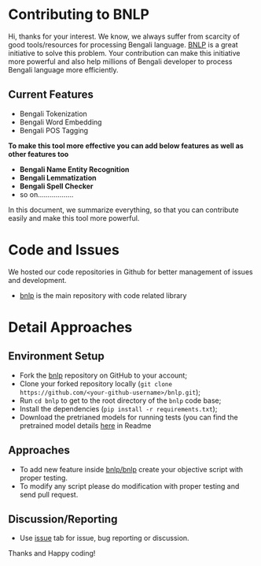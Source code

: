 # Contributing to BNLP

Hi, thanks for your interest. We know, we always suffer from scarcity of good tools/resources for processing Bengali language. 
[BNLP](https://github.com/sagorbrur/bnlp) is a great initiative to solve this problem.
Your contribution can make this initiative more powerful and also help millions of Bengali developer to process Bengali language
more efficiently. 

## Current Features
* Bengali Tokenization
* Bengali Word Embedding
* Bengali POS Tagging

**To make this tool more effective you can add below features as well as other features too**

* **Bengali Name Entity Recognition**
* **Bengali Lemmatization**
* **Bengali Spell Checker**
* so on.................. 



In this document, we summarize everything, so that you can contribute easily and make this tool more powerful.

# Code and Issues

We hosted our code repositories in Github for better management of issues and development.

* [bnlp](https://github.com/sagorbrur/bnlp) is the main repository with code related library

# Detail Approaches

## Environment Setup

- Fork the [bnlp](https://github.com/sagorbrur/bnlp) repository on GitHub
  to your account;
- Clone your forked repository locally
  (`git clone https://github.com/<your-github-username>/bnlp.git`);
- Run `cd bnlp` to get to the root directory of the `bnlp` code base;
- Install the dependencies (`pip install -r requirements.txt`);
- Download the pretrianed models for running tests
  (you can find the pretrained model details [here](https://github.com/sagorbrur/bnlp) in Readme

## Approaches

* To add new feature inside [bnlp/bnlp](https://github.com/sagorbrur/bnlp/tree/master/bnlp) create your objective script with proper testing.
* To modify any script please do modification with proper testing and send pull request.

## Discussion/Reporting
* Use [issue](https://github.com/sagorbrur/bnlp/issues) tab for issue, bug reporting or discussion.

Thanks and Happy coding!
